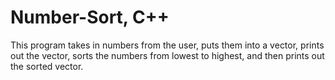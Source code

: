 # Number-Sort, C++

This program takes in numbers from the user, puts them into a vector, prints out the vector,
sorts the numbers from lowest to highest, and then prints out the sorted vector.
